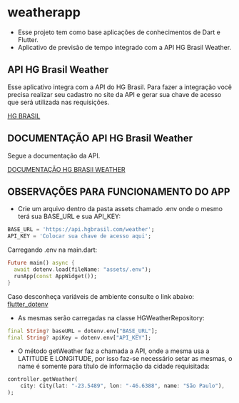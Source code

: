 # weatherapp

- Esse projeto tem como base aplicações de conhecimentos de Dart e Flutter. 
- Aplicativo de previsão de tempo integrado com a API HG Brasil Weather.

## API HG Brasil Weather
Esse aplicativo integra com a API do HG Brasil. Para fazer a integração você precisa realizar seu cadastro no site da API e gerar sua chave de acesso que será utilizada nas requisições.

[HG BRASIL](https://hgbrasil.com/)

## DOCUMENTAÇÃO API HG Brasil Weather
Segue a documentação da API.

[DOCUMENTAÇÃO HG BRASIl WEATHER](https://console.hgbrasil.com/documentation/weather)

## OBSERVAÇÕES PARA FUNCIONAMENTO DO APP
- Crie um arquivo dentro da pasta assets chamado .env onde o mesmo terá sua BASE_URL e sua API_KEY:
```dart
BASE_URL = 'https://api.hgbrasil.com/weather';
API_KEY = 'Colocar sua chave de acesso aqui';
```

Carregando .env na main.dart:
```dart
Future main() async {
  await dotenv.load(fileName: "assets/.env");
  runApp(const AppWidget());
}
```

Caso desconheça variáveis de ambiente consulte o link abaixo:
[flutter_dotenv](https://pub.dev/packages/flutter_dotenv)

- As mesmas serão carregadas na classe HGWeatherRepository:
```dart
final String? baseURL = dotenv.env["BASE_URL"];
final String? apiKey = dotenv.env["API_KEY"];
```

- O método getWeather faz a chamada a API, onde a mesma usa a LATITUDE E LONGITUDE, por isso faz-se necessário setar as mesmas, o name é somente para título de informação da cidade requisitada:
```dart
controller.getWeather(
    city: City(lat: "-23.5489", lon: "-46.6388", name: "São Paulo"),
);
```




